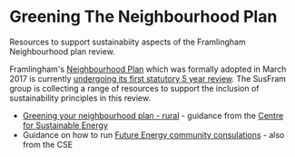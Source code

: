 # Greening The Neighbourhood Plan
Resources to support sustainabiity aspects of the Framlingham Neighbourhood plan review.

Framlingham's [Neighbourhood Plan](https://framlingham.com/framlingham-neighbourhood-plan/) which was formally adopted in March 2017 is currently [undergoing its first statutory 5 year review](https://framlingham.com/neighbourhood-plan-review-committee/). The SusFram group is collecting a range of resources to support the inclusion of sustainability principles in this review.

 * [Greening your neighbourhood plan - rural](https://www.cse.org.uk/downloads/file/how-green-is-my-plan-rural.pdf) - guidance from the [Centre for Sustainable Energy](https://www.cse.org.uk/local-energy/neighbourhood-plans)
 * Guidance on how to run [Future Energy community consulations](https://www.cse.org.uk/projects/view/1315) - also from the CSE

